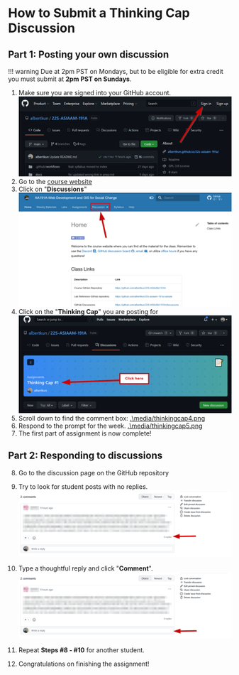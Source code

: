 # How to Submit a Thinking Cap Discussion

## Part 1: Posting your own discussion

!!! warning
    Due at 2pm PST on Mondays, but to be eligible for extra credit you must submit at **2pm PST on Sundays**.

1. Make sure you are signed into your GitHub account. ![.\media/thinkingcap0.png](media/thinkingcap0.png)
2. Go to the [course website](https://albertkun.github.io/22S-ASIAAM-191A/)
3. Click on "**Discussions**"![.\media/thinkingcap1.png](media/thinkingcap1.png)
4. Click on the "**Thinking Cap**" you are posting for![.\media/thinkingcap3.png](media/thinkingcap3.png)
5. Scroll down to find the comment box: [.\media/thinkingcap4.png](media/thinkingcap4.png)
6. Respond to the prompt for the week. [.\media/thinkingcap5.png](media/thinkingcap5.png)
7. The first part of assignment is now complete!

## Part 2: Responding to discussions

8. Go to the discussion page on the GitHub repository

9.  Try to look for student posts with no replies. ![.\media/thinkingcap8.png](media/thinkingcap8.png)

10.  Type a thoughtful reply and click "**Comment**".![.\media/thinkingcap9.png](media/thinkingcap9.png)

11.  Repeat **Steps #8 - #10** for another student.

12.  Congratulations on finishing the assignment!